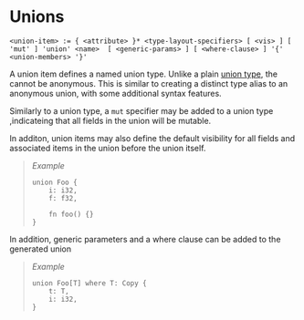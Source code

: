 # Unions
```
<union-item> := { <attribute> }* <type-layout-specifiers> [ <vis> ] [ 'mut' ] 'union' <name>  [ <generic-params> ] [ <where-clause> ] '{' <union-members> '}'
```

A union item defines a named union type.
Unlike a plain [union type], the cannot be anonymous.
This is similar to creating a distinct type alias to an anonymous union, with some additional syntax features.

Similarly to a union type, a `mut` specifier may be added to a union type ,indicateing that all fields in the union will be mutable.

In additon, union items may also define the default visibility for all fields and associated items in the union before the union itself.

> _Example_
> ```
> union Foo {
>     i: i32,
>     f: f32,
> 
>     fn foo() {}
> }
> ```

In addition, generic parameters and a where clause can be added to the generated union

> _Example_
> ```
> union Foo[T] where T: Copy {
>     t: T,
>     i: i32,
> }
> ```

[union type]: ../type-system/types/composite-types/union-types.md